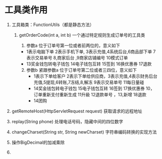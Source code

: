 # 工具类作用

1. 工具箱类：FunctionUtils（都是静态方法）

   1. getOrderCode(int a, int b)  一个通过特定规则生成订单号的工具类

      1. 参数a 位于订单号第一位或者前两位的，意义如下

      - 1表示电脑下单 2表示手机下单, 3表示充值,4系统后台,6商品部下单 7表示交易单号 8,商家后台 ,9商家店铺编号 10模式订单
      - 13奖金钱包转电子钱包 14电子钱包互转 15签到 16换优惠券 17退款

      2. 参数b 紧跟参数a 位于订单号第二位或者三四位，意义如下
         -  1表示下单给客户 2表示下单给供应商，3表示充值,4表示财务后台充值,5提现,6转账,7冻结,8,解冻 9表示交易单号 11每日量碰 
         - 14奖金钱包转电子钱包 15电子钱包互转 16签到 17换优惠券 10，订单重新支付重新生成 11升級 12退款单号 ，13,新增 18退款
         - 14团购

2. getRemoteHost(HttpServletRequest request)  获取请求的远程地址

3. replay(String phone)   处理电话号码，隐藏中间的四位数字

4. changeCharset(String str, String newCharset)  字符串编码转换的实现方法

5. 操作BigDecimal的加减乘除

6. 
